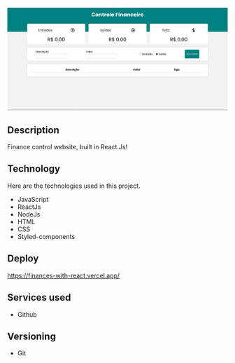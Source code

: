 ![image](public/readme-image/home.png)

## Description

Finance control website, built in React.Js!

## Technology

Here are the technologies used in this project.

* JavaScript
* ReactJs
* NodeJs
* HTML
* CSS
* Styled-components

## Deploy

https://finances-with-react.vercel.app/

## Services used

* Github

## Versioning

* Git

